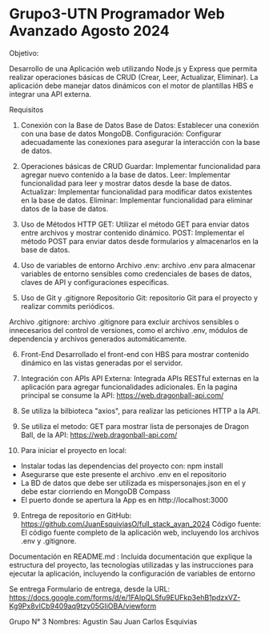 # Grupo3-UTN Programador Web Avanzado Agosto 2024

Objetivo:

Desarrollo de una Aplicación web utilizando Node.js y Express que permita realizar operaciones básicas de CRUD (Crear, Leer, Actualizar, Eliminar). La aplicación debe manejar datos dinámicos con el motor de plantillas HBS e integrar una API externa.

Requisitos
1. Conexión con la Base de Datos
Base de Datos: Establecer una conexión con una base de datos MongoDB.
Configuración: Configurar adecuadamente las conexiones para asegurar la interacción con la base de datos.

2. Operaciones básicas de CRUD
Guardar: Implementar funcionalidad para agregar nuevo contenido a la base de datos.
Leer: Implementar funcionalidad para leer y mostrar datos desde la base de datos.
Actualizar: Implementar funcionalidad para modificar datos existentes en la base de datos.
Eliminar: Implementar funcionalidad para eliminar datos de la base de datos.

3. Uso de Métodos HTTP
GET: Utilizar el método GET para enviar datos entre archivos y mostrar contenido dinámico.
POST: Implementar el método POST para enviar datos desde formularios y almacenarlos en la base de datos.

4. Uso de variables de entorno
Archivo .env: archivo .env para almacenar variables de entorno sensibles como credenciales de bases de datos, claves de API y configuraciones específicas.

5. Uso de Git y .gitignore
Repositorio Git: repositorio Git para el proyecto y realizar commits periódicos.

Archivo .gitignore: archivo .gitignore para excluir archivos sensibles o innecesarios del control de versiones, como el archivo .env, módulos de dependencia y archivos generados automáticamente.

6. Front-End
Desarrollado el front-end con HBS para mostrar contenido dinámico en las vistas generadas por el servidor.

7. Integración con APIs
API Externa: Integrada APIs RESTful externas en la aplicación para agregar funcionalidades adicionales.
En la pagina principal se consume la API: https://web.dragonball-api.com/

8. Se utiliza la bilbioteca "axios", para realizar las peticiones HTTP a la API.

9. Se utiliza el metodo: GET para mostrar lista de personajes de Dragon Ball, de la API: https://web.dragonball-api.com/

8. Para iniciar el proyecto en local:
- Instalar todas las dependencias del proyecto con: npm install
- Asegurarse que este presente el archivo .env en el repositorio
- La BD de datos que debe ser utilizada es mispersonajes.json en el y debe estar ciorriendo en MongoDB Compass
- El puerto donde se apertura la App es en http://localhost:3000


9. Entrega de repositorio en GitHub: https://github.com/JuanEsquiviasO/full_stack_avan_2024
Código fuente: El código fuente completo de la aplicación web, incluyendo los archivos .env y .gitignore.

Documentación en README.md : Incluida documentación que explique la estructura del proyecto, las tecnologías utilizadas y las instrucciones para ejecutar la aplicación, incluyendo la configuración de variables de entorno

Se entrega Formulario de entrega, desde la URL: https://docs.google.com/forms/d/e/1FAIpQLSfu9EUFkp3ehB1pdzxVZ-Kg9Px8vICb9409aq9tzy05GIiOBA/viewform

Grupo N° 3 
Nombres: 
Agustin Sau
Juan Carlos Esquivias



